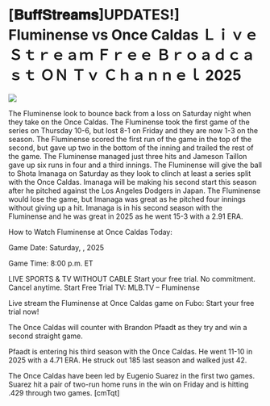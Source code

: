 # [𝐁𝐮𝐟𝐟𝐒𝐭𝐫𝐞𝐚𝐦𝐬]UPDATES!] Fluminense vs Once Caldas Ｌｉｖｅ Ｓｔｒｅａｍ Ｆｒｅｅ Ｂｒｏａｄｃａｓｔ ＯＮ Ｔｖ Ｃｈａｎｎｅｌ  2025  
  
  
[![](https://i.imgur.com/qSNzIqt.png)](https://movie.rssnews.media/byzarWAjh.php)  
  
The Fluminense look to bounce back from a loss on Saturday night when they take on the Once Caldas. The Fluminense took the first game of the series on Thursday 10-6, but lost 8-1 on Friday and they are now 1-3 on the season. The Fluminense scored the first run of the game in the top of the second, but gave up two in the bottom of the inning and trailed the rest of the game. The Fluminense managed just three hits and Jameson Taillon gave up six runs in four and a third innings. The Fluminense will give the ball to Shota Imanaga on Saturday as they look to clinch at least a series split with the Once Caldas. Imanaga will be making his second start this season after he pitched against the Los Angeles Dodgers in Japan. The Fluminense would lose the game, but Imanaga was great as he pitched four innings without giving up a hit. Imanaga is in his second season with the Fluminense and he was great in 2025 as he went 15-3 with a 2.91 ERA.

How to Watch Fluminense at Once Caldas Today:

Game Date: Saturday, , 2025

Game Time: 8:00 p.m. ET

LIVE SPORTS & TV WITHOUT CABLE
Start your free trial. No commitment. Cancel anytime.
Start Free Trial
TV: MLB.TV – Fluminense

Live stream the Fluminense at Once Caldas game on Fubo: Start your free trial now!

The Once Caldas will counter with Brandon Pfaadt as they try and win a second straight game.

Pfaadt is entering his third season with the Once Caldas. He went 11-10 in 2025 with a 4.71 ERA. He struck out 185 last season and walked just 42.

The Once Caldas have been led by Eugenio Suarez in the first two games. Suarez hit a pair of two-run home runs in the win on Friday and is hitting .429 through two games. [cmTqt]